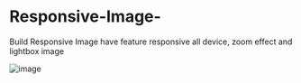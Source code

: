# Responsive-Image-

Build Responsive Image have feature responsive all device, zoom effect and lightbox image

![image](https://i.ibb.co/SfnLBXM/responsive-part-1.png)
